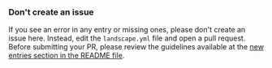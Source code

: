 ### Don't create an issue

If you see an error in any entry or missing ones, please don't create an issue here. Instead, edit the `landscape.yml` file and open a pull request. Before submitting your PR, please review the guidelines available at the [new entries section in the README file](https://github.com/cncf/landscape#new-entries).
